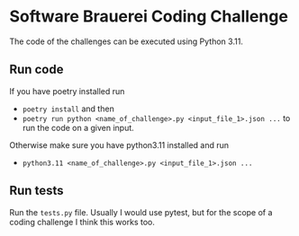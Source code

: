 # Software Brauerei Coding Challenge

The code of the challenges can be executed using Python 3.11.

## Run code
If you have poetry installed run 
- `poetry install` and then 
- `poetry run python <name_of_challenge>.py <input_file_1>.json ...` 
to run the code on a given input.

Otherwise make sure you have python3.11 installed and run 
- `python3.11 <name_of_challenge>.py <input_file_1>.json ...`

## Run tests
Run the `tests.py` file. Usually I would use pytest, but for the scope of a coding challenge I think this works too.
